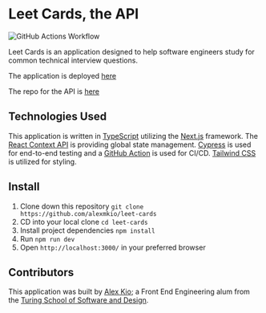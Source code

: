 # Leet Cards, the API
![GitHub Actions Workflow](https://github.com/alexmkio/msp-challenge/actions/workflows/testing.yml/badge.svg)

Leet Cards is an application designed to help software engineers study for common technical interview questions.

The application is deployed [here](https://leet-cards.vercel.app/)

The repo for the API is [here](https://github.com/alexmkio/leet-cards-api/)

## Technologies Used
This application is written in [TypeScript](https://www.typescriptlang.org/) utilizing the [Next.js](https://nextjs.org/) framework. The [React Context API](https://reactjs.org/docs/context.html) is providing global state management. [Cypress](https://www.cypress.io/) is used for end-to-end testing and a [GitHub Action](https://github.com/features/actions) is used for CI/CD. [Tailwind CSS](https://tailwindcss.com/) is utilized for styling.


## Install
1. Clone down this repository `git clone https://github.com/alexmkio/leet-cards`
2. CD into your local clone `cd leet-cards`
3. Install project dependencies `npm install`
4. Run `npm run dev`
5. Open `http://localhost:3000/` in your preferred browser

## Contributors
This application was built by [Alex Kio](https://github.com/alexmkio/); a Front End Engineering alum from the [Turing School of Software and Design](https://turing.io/).
